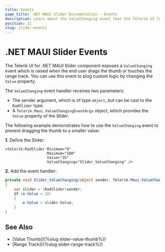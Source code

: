 ```yaml
---
title: Events
page_title: .NET MAUI Slider Documentation - Events
description: Learn about the ValueChanging event that the Telerik UI for .NET MAUI Slider control exposes and find out how to use it.
position: 11
slug: slider-events
---
```


# .NET MAUI Slider Events

The Telerik UI for .NET MAUI Slider component exposes a `ValueChanging` event which is raised when the end user drags the thumb or touches the range track. You can use this event to plug custom logic by changing the `Value` property.

The `ValueChanging` event handler receives two parameters:

* The sender argument, which is of type `object`, but can be cast to the `RadSlider` type.
* A `Telerik.Maui.ValueChangingEventArgs` object, which provides the `Value` property of the Slider.

The following example demonstrates how to use the `ValueChanging` event to prevent dragging the thumb to a smaller value:

**1.** Define the Slider:

```XAML
<telerik:RadSlider Minimum="0"
                   Maximum="100"
                   Value="35"
                   ValueChanging="Slider_ValueChanging" />
```

**2.** Add the event handler:

```C#
private void Slider_ValueChanging(object sender, Telerik.Maui.ValueChangingEventArgs e)
{
    var slider = (RadSlider)sender;
    if (e.Value < 20)
    {
        e.Value = slider.Value;
    }
}
```

## See Also

- [Value Thumb]({%slug slider-value-thumb%})
- [Range Track]({%slug slider-range-track%})
